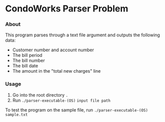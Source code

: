 # CondoWorks Parser Problem

### About

This program parses through a text file argument and outputs the following data:

- Customer number and account number
- The bill period
- The bill number
- The bill date
- The amount in the "total new charges" line

### Usage

1. Go into the root directory `.`
2. Run `./parser-executable-(OS)` `input file path`

To test the program on the sample file, run `./parser-executable-(OS) sample.txt`

